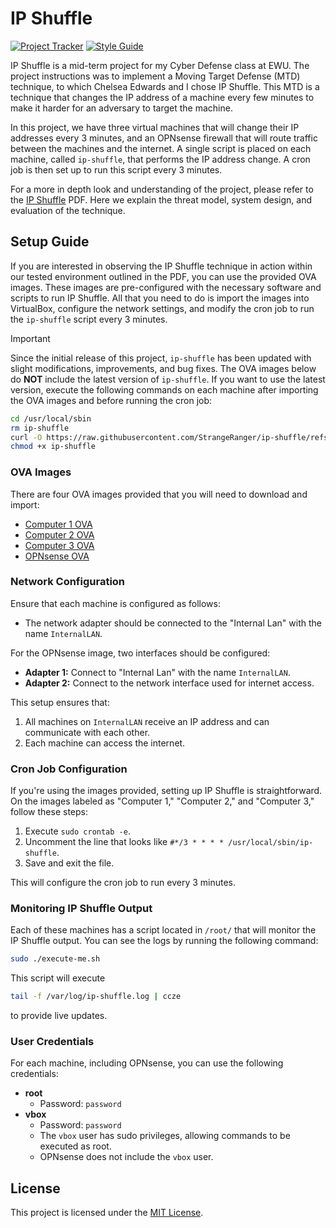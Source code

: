 # IP Shuffle

[![Project Tracker](https://img.shields.io/badge/repo%20status-Project%20Tracker-lightgrey)](https://hthompson.dev/project-tracker#project-797953903)
[![Style Guide](https://img.shields.io/badge/code%20style-Style%20Guide-blueviolet)](https://github.com/StrangeRanger/bash-style-guide)

IP Shuffle is a mid-term project for my Cyber Defense class at EWU. The project instructions was to implement a Moving Target Defense (MTD) technique, to which Chelsea Edwards and I chose IP Shuffle. This MTD is a technique that changes the IP address of a machine every few minutes to make it harder for an adversary to target the machine.

In this project, we have three virtual machines that will change their IP addresses every 3 minutes, and an OPNsense firewall that will route traffic between the machines and the internet. A single script is placed on each machine, called `ip-shuffle`, that performs the IP address change. A cron job is then set up to run this script every 3 minutes.

For a more in depth look and understanding of the project, please refer to the [IP Shuffle](/IP%20Shuffle.pdf) PDF. Here we explain the threat model, system design, and evaluation of the technique.

## Setup Guide

If you are interested in observing the IP Shuffle technique in action within our tested environment outlined in the PDF, you can use the provided OVA images. These images are pre-configured with the necessary software and scripts to run IP Shuffle. All that you need to do is import the images into VirtualBox, configure the network settings, and modify the cron job to run the `ip-shuffle` script every 3 minutes.

> [!IMPORTANT]
> Since the initial release of this project, `ip-shuffle` has been updated with slight modifications, improvements, and bug fixes. The OVA images below do **NOT** include the latest version of `ip-shuffle`. If you want to use the latest version, execute the following commands on each machine after importing the OVA images and before running the cron job:
>
> ```bash
> cd /usr/local/sbin
> rm ip-shuffle
> curl -O https://raw.githubusercontent.com/StrangeRanger/ip-shuffle/refs/heads/main/ip-shuffle
> chmod +x ip-shuffle
> ```

### OVA Images

There are four OVA images provided that you will need to download and import:

- [Computer 1 OVA](https://vms3.sfo3.cdn.digitaloceanspaces.com/ova/ip-shuffle/Computer%201.ova)
- [Computer 2 OVA](https://vms3.sfo3.cdn.digitaloceanspaces.com/ova/ip-shuffle/Computer%202.ova)
- [Computer 3 OVA](https://vms3.sfo3.cdn.digitaloceanspaces.com/ova/ip-shuffle/Computer%203.ova)
- [OPNsense OVA](https://vms3.sfo3.cdn.digitaloceanspaces.com/ova/ip-shuffle/OPNsense.ova)

### Network Configuration

Ensure that each machine is configured as follows:

- The network adapter should be connected to the "Internal Lan" with the name `InternalLAN`.

For the OPNsense image, two interfaces should be configured:

- **Adapter 1:** Connect to "Internal Lan" with the name `InternalLAN`.
- **Adapter 2:** Connect to the network interface used for internet access.

This setup ensures that:

1. All machines on `InternalLAN` receive an IP address and can communicate with each other.
2. Each machine can access the internet.

### Cron Job Configuration

If you're using the images provided, setting up IP Shuffle is straightforward. On the images labeled as "Computer 1," "Computer 2," and "Computer 3," follow these steps:

1. Execute `sudo crontab -e`.
2. Uncomment the line that looks like `#*/3 * * * * /usr/local/sbin/ip-shuffle`.
3. Save and exit the file.

This will configure the cron job to run every 3 minutes.

### Monitoring IP Shuffle Output

Each of these machines has a script located in `/root/` that will monitor the IP Shuffle output. You can see the logs by running the following command:

```bash
sudo ./execute-me.sh
```

This script will execute

```bash
tail -f /var/log/ip-shuffle.log | ccze
```

to provide live updates.

### User Credentials

For each machine, including OPNsense, you can use the following credentials:

- **root**
  - Password: `password`
- **vbox**
  - Password: `password`
  - The `vbox` user has sudo privileges, allowing commands to be executed as root.
  - OPNsense does not include the `vbox` user.

## License

This project is licensed under the [MIT License](LICENSE).
